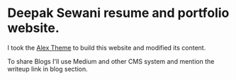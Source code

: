 # Deepak Sewani resume and portfolio website.

I took the [Alex Theme](http://mhbthemes.com/demos/alex/alex/index.html) to build this website and modified its content.

To share Blogs I'll use Medium and other CMS system and mention the writeup link in blog section.
